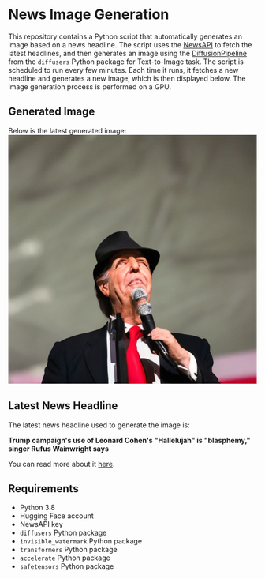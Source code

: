 # News Image Generation
This repository contains a Python script that automatically generates an image based on a news headline. The script uses the [NewsAPI](https://newsapi.org/) to fetch the latest headlines, and then generates an image using the [DiffusionPipeline](https://github.com/huggingface/diffusers) from the `diffusers` Python package for Text-to-Image task.
The script is scheduled to run every few minutes. Each time it runs, it fetches a new headline and generates a new image, which is then displayed below. The image generation process is performed on a GPU.

## Generated Image
Below is the latest generated image:
![Generated Image](image.png)

## Latest News Headline
The latest news headline used to generate the image is:

**Trump campaign's use of Leonard Cohen's "Hallelujah" is "blasphemy," singer Rufus Wainwright says**

You can read more about it [here](https://news.google.com/rss/articles/CBMipAFBVV95cUxQUVExQWdjUktIRU5ZZ2NfZ1YwVVR2d0NubEtYanV6UWRaaHU5bllNekFfTmlDdUtoOWxmMFF4bjdzQm9UWC05bDB5V2NkZllOSU1nSTNFZHIzNnAyWEFhUjVVb09UdE5QN1J6X3JrdHJESnVMN0tPNURyVmd6bU95OFFqTlB2WWhYaGh0ZlYzVzBhdkE3RDZkVm95VVY1bVg0ZXhIZ9IBqgFBVV95cUxNYjZLV09aSkFtczFfNjIzd2kwUHBwdVBUaXVnTjBOelFhNjdOTnF3MUhQTWNadXVYaFk0c0ZhX1JXN1VScEdaRmlmWV9DSk11X2xGWGQyRVVJUngzd3ZabFFOV0VnNDBGOTI5NWtpc241SW9wRDduaEU0LXBvMDFWNHVDZ3paT0dZZllXSklwbFJWemsyVFJaUGRJWjJmSHk5QVVicWZweEpNQQ?oc=5).

## Requirements
- Python 3.8
- Hugging Face account
- NewsAPI key
- `diffusers` Python package
- `invisible_watermark` Python package
- `transformers` Python package
- `accelerate` Python package
- `safetensors` Python package

